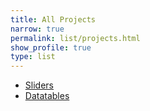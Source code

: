 ```yaml
---
title: All Projects
narrow: true
permalink: list/projects.html
show_profile: true
type: list
---
```

<!-- 
{% for project in site.projects %}
- [{{ project.title }}]({{ site.baseurl }}{{ project.url }})
{% endfor %} -->


<ul>
    <li><a href="/code/sliders/">Sliders</a></li>
    <li><a href="/code/datatables/">Datatables</a></li>
</ul>